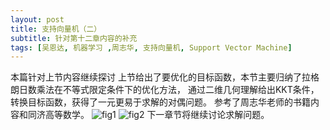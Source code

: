 ```yaml
---
layout: post
title: 支持向量机（二）
subtitle: 针对第十二章内容的补充
tags: [吴恩达, 机器学习 ,周志华, 支持向量机, Support Vector Machine]
---
```

本篇针对上节内容继续探讨
上节给出了要优化的目标函数，本节主要归纳了拉格朗日数乘法在不等式限定条件下的优化方法，
通过二维几何理解给出KKT条件，转换目标函数，获得了一元更易于求解的对偶问题。
参考了周志华老师的书籍内容和同济高等数学。
![fig1](https://naibaowjk.github.io/img/2019-09-06-支持向量机（二）/1.png)
![fig2](https://naibaowjk.github.io/img/2019-09-06-支持向量机（二）/2.png)
下一章节将继续讨论求解问题。
